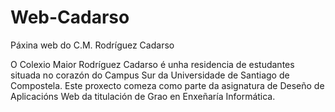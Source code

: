 Web-Cadarso
===========

Páxina web do C.M. Rodríguez Cadarso

O Colexio Maior Rodríguez Cadarso é unha residencia de estudantes situada no corazón do Campus Sur da Universidade de Santiago de Compostela.
Este proxecto comeza como parte da asignatura de Deseño de Aplicacións Web da titulación de Grao en Enxeñaría Informática.
